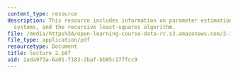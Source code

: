 ```yaml
---
content_type: resource
description: This resource includes information on parameter estimation for deterministic
  systems, and the recursive least-squares algorithm.
file: /media/https%3A/open-learning-course-data-rc.s3.amazonaws.com/2-160-identification-estimation-and-learning-spring-2006/2ada973a6a0171832bafbb05c177fcc9_lecture_2.pdf
file_type: application/pdf
resourcetype: Document
title: lecture_2.pdf
uid: 2ada973a-6a01-7183-2baf-bb05c177fcc9
---
```

